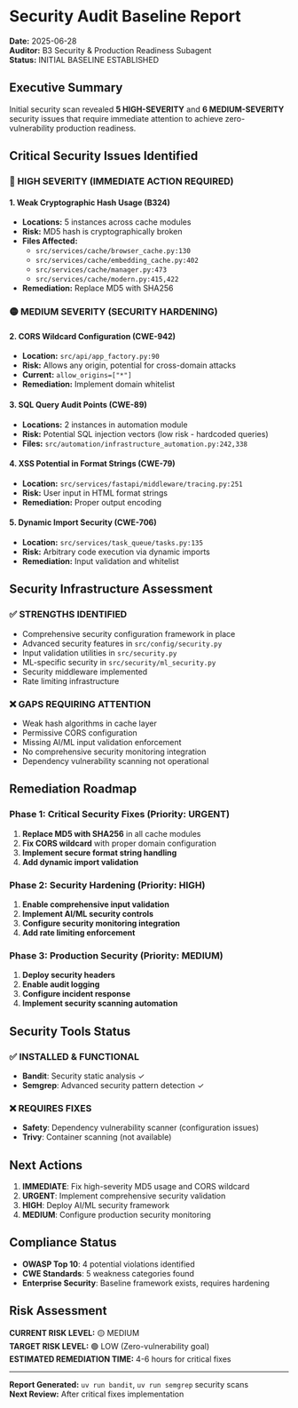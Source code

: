 # Security Audit Baseline Report
**Date:** 2025-06-28  
**Auditor:** B3 Security & Production Readiness Subagent  
**Status:** INITIAL BASELINE ESTABLISHED

## Executive Summary

Initial security scan revealed **5 HIGH-SEVERITY** and **6 MEDIUM-SEVERITY** security issues that require immediate attention to achieve zero-vulnerability production readiness.

## Critical Security Issues Identified

### 🔴 HIGH SEVERITY (IMMEDIATE ACTION REQUIRED)

#### 1. Weak Cryptographic Hash Usage (B324)
- **Locations:** 5 instances across cache modules
- **Risk:** MD5 hash is cryptographically broken
- **Files Affected:**
  - `src/services/cache/browser_cache.py:130`
  - `src/services/cache/embedding_cache.py:402`
  - `src/services/cache/manager.py:473`
  - `src/services/cache/modern.py:415,422`
- **Remediation:** Replace MD5 with SHA256

### 🟡 MEDIUM SEVERITY (SECURITY HARDENING)

#### 2. CORS Wildcard Configuration (CWE-942)
- **Location:** `src/api/app_factory.py:90`
- **Risk:** Allows any origin, potential for cross-domain attacks
- **Current:** `allow_origins=["*"]`
- **Remediation:** Implement domain whitelist

#### 3. SQL Query Audit Points (CWE-89)
- **Locations:** 2 instances in automation module
- **Risk:** Potential SQL injection vectors (low risk - hardcoded queries)
- **Files:** `src/automation/infrastructure_automation.py:242,338`

#### 4. XSS Potential in Format Strings (CWE-79)
- **Location:** `src/services/fastapi/middleware/tracing.py:251`
- **Risk:** User input in HTML format strings
- **Remediation:** Proper output encoding

#### 5. Dynamic Import Security (CWE-706)
- **Location:** `src/services/task_queue/tasks.py:135`
- **Risk:** Arbitrary code execution via dynamic imports
- **Remediation:** Input validation and whitelist

## Security Infrastructure Assessment

### ✅ STRENGTHS IDENTIFIED
- Comprehensive security configuration framework in place
- Advanced security features in `src/config/security.py`
- Input validation utilities in `src/security.py`
- ML-specific security in `src/security/ml_security.py`
- Security middleware implemented
- Rate limiting infrastructure

### ❌ GAPS REQUIRING ATTENTION
- Weak hash algorithms in cache layer
- Permissive CORS configuration
- Missing AI/ML input validation enforcement
- No comprehensive security monitoring integration
- Dependency vulnerability scanning not operational

## Remediation Roadmap

### Phase 1: Critical Security Fixes (Priority: URGENT)
1. **Replace MD5 with SHA256** in all cache modules
2. **Fix CORS wildcard** with proper domain configuration
3. **Implement secure format string handling**
4. **Add dynamic import validation**

### Phase 2: Security Hardening (Priority: HIGH)
1. **Enable comprehensive input validation**
2. **Implement AI/ML security controls**
3. **Configure security monitoring integration**
4. **Add rate limiting enforcement**

### Phase 3: Production Security (Priority: MEDIUM)
1. **Deploy security headers**
2. **Enable audit logging**
3. **Configure incident response**
4. **Implement security scanning automation**

## Security Tools Status

### ✅ INSTALLED & FUNCTIONAL
- **Bandit**: Security static analysis ✓
- **Semgrep**: Advanced security pattern detection ✓

### ❌ REQUIRES FIXES
- **Safety**: Dependency vulnerability scanner (configuration issues)
- **Trivy**: Container scanning (not available)

## Next Actions

1. **IMMEDIATE**: Fix high-severity MD5 usage and CORS wildcard
2. **URGENT**: Implement comprehensive security validation
3. **HIGH**: Deploy AI/ML security framework
4. **MEDIUM**: Configure production security monitoring

## Compliance Status

- **OWASP Top 10**: 4 potential violations identified
- **CWE Standards**: 5 weakness categories found
- **Enterprise Security**: Baseline framework exists, requires hardening

## Risk Assessment

**CURRENT RISK LEVEL:** 🟡 MEDIUM  
**TARGET RISK LEVEL:** 🟢 LOW (Zero-vulnerability goal)  
**ESTIMATED REMEDIATION TIME:** 4-6 hours for critical fixes

---
**Report Generated:** `uv run bandit`, `uv run semgrep` security scans  
**Next Review:** After critical fixes implementation